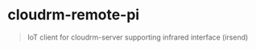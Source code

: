 cloudrm-remote-pi
================

> IoT client for cloudrm-server supporting infrared interface (irsend)


